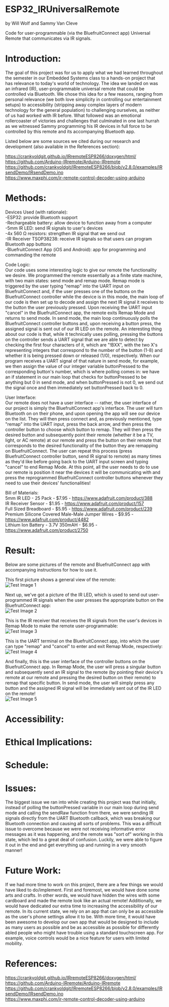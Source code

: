 # ESP32_IRUniversalRemote
by Will Wolf and Sammy Van Cleve


Code for user-programmable (via the BluefruitConnect app) Universal Remote that communicates via IR signals.

# Introduction:

The goal of this project was for us to apply what we had learned throughout the semester in our Embedded Systems class
to a hands-on project that has relevance to today's world of technology. The idea we landed on was an infrared (IR), user-programmable
universal remote that could be controlled via Bluetooth. We chose this idea for a few reasons, ranging from personal relevance
(we both love simplicity in controlling our entertainment setups) to accessibility (stripping away complex layers of modern technology for the general population) to challenging ourselves, as neither of us had worked with IR before. What followed was an emotional rollercoaster of victories and challenges that culminated in one last hurrah as we witnessed Sammy programming his IR devices in full force to be controlled by this remote and its accompanying Bluetooth app.

Listed below are some sources we cited during our research and development (also available in the References section):


https://crankyoldgit.github.io/IRremoteESP8266/doxygen/html/ \
https://github.com/Arduino-IRremote/Arduino-IRremote \
https://github.com/crankyoldgit/IRremoteESP8266/blob/v2.8.0/examples/IRsendDemo/IRsendDemo.ino \
https://www.maxphi.com/ir-remote-control-decoder-using-arduino

# Methods:

Devices Used (with rationale):\
-ESP32: provide Bluetooth support\
-Rechargeable battery: allow device to function away from a computer\
-5mm IR LED: send IR signals to user's devices\
-4x 560 Ω resistors: strengthen IR signal that we send out\
-IR Receiver TSOP38238: receive IR signals so that users can program Bluetooth app buttons\
-BluefruitConnect App (iOS and Android): app for programming and commanding the remote

Code Logic:\
Our code uses some interesting logic to give our remote the functionality we desire. We programmed the remote essentially as a finite state machine, with two main states: send mode and remap mode. Remap mode is triggered by the user typing "remap" into the UART input on BluefruitConnect and, if the user presses one of the buttons on the BluefruitConnect controller while the device is in this mode, the main loop of our code is then set up to decode and assign the next IR signal it receives to the button the user previously pressed. Upon receiving the UART input "cancel" in the BluefruitConnect app, the remote exits Remap Mode and returns to send mode. In send mode, the main loop continuously polls the BluefruitConnect controller buttons and, upon receiving a button press, the assigned signal is sent out of our IR LED on the remote. An interesting thing about our code is that, while it technically uses polling, pressing the buttons on the controller sends a UART signal that we are able to detect by checking the first four characters of it, which are "!BXX", with the two X's representing integers that correspond to the number of the button (1-8) and whether it is being pressed down or released (1/0), respectively. When our program receives a UART signal of that nature in send mode, for example, we then assign the value of our integer variable buttonPressed to the corresponding button's number, which is where polling comes in: we have an if statement in our main loop that checks for buttonPressed to be anything but 0 in send mode, and when buttonPressed is not 0, we send out the signal once and then immediately set buttonPressed back to 0.

User Interface:\
Our remote does not have a user interface -- rather, the user interface of our project is simply the BluefruitConnect app's interface. The user will turn Bluetooth on on their phone, and upon opening the app will see our device on the list. They will then press connect and, as previously mentioned, type "remap" into the UART input, press the back arrow, and then press the controller button to choose which button to remap. They will then press the desired button and subsequently point their remote (whether it be a TV, light, or AC remote) at our remote and press the button on their remote that corresponds to the desired functionality of the button they are remapping on BluefruitConnect. The user can repeat this process (press BluefruitConnect controller button, send IR signal to remote) as many times as they'd like before going back to the UART input screen and typing "cancel" to end Remap Mode. At this point, all the user needs to do to use our remote is position it near the devices it will be communicating with and press the reprogrammed BluefruitConnect controller buttons whenever they need to use their devices' functionalities!

Bill of Materials:\
5mm IR LED - 25 Pack - $7.95 - https://www.adafruit.com/product/388 \
IR Receiver Sensor - $1.95 - https://www.adafruit.com/product/157 \
Full Sized Breadboard - $5.95	- https://www.adafruit.com/product/239 \
Premium Silicone Covered Male-Male Jumper Wires	- $9.95	- https://www.adafruit.com/product/4482 \
Lithium Ion Battery - 3.7V 350mAH - $6.95	- https://www.adafruit.com/product/2750

# Result:

Below are some pictures of the remote and BluefruitConnect app with accompanying instructions for how to use it.

This first picture shows a general view of the remote:\
![Test Image 1](/ESP32_IRUniversalRemote/sammy1.jpeg)

Next up, we've got a picture of the IR LED, which is used to send out user-programmed IR signals when the user presses the appropriate button on the BluefruitConnect app:\
![Test Image 2](/ESP32_IRUniversalRemote/sammy2.jpeg)

This is the IR receiver that receives the IR signals from the user's devices in Remap Mode to make the remote user-programmable:\
![Test Image 3](/ESP32_IRUniversalRemote/sammy3.jpeg)

This is the UART terminal on the BluefruitConnect app, into which the user can type "remap" and "cancel" to enter and exit Remap Mode, respectively:\
![Test Image 4](/ESP32_IRUniversalRemote/uart.jpeg)

And finally, this is the user interface of the controller buttons on the BluefruitConnect app. In Remap Mode, the user will press a singular button and subsequently send an IR signal to the remote (by pointing their device's remote at our remote and pressing the desired button on their remote) to remap that specific button. In send mode, the user will simply press any button and the assigned IR signal will be immediately sent out of the IR LED on the remote!\
![Test Image 5](/ESP32_IRUniversalRemote/controller.jpeg)


# Accessibility:

# Ethical Implications:

# Schedule:

# Issues:

The biggest issue we ran into while creating this project was that initially, instead of polling the buttonPressed variable in our main loop during send mode and calling the sendRaw function from there, we were sending IR signals directly from the UART Bluetooth callback, which was breaking our Bluetooth connection and causing all sorts of problems. This was a difficult issue to overcome because we were not receiving informative error messages as it was happening, and the remote was "sort of" working in this state, which led to a great deal of confusion. Luckily, we were able to figure it out in the end and get everything up and running in a very smooth manner!

# Future Work:

If we had more time to work on this project, there are a few things we would have liked to do/implement. First and foremost, we would have done some arts and crafts. In other words, we would have hidden the wires with some cardboard and made the remote look like an actual remote! Additionally, we would have dedicated our extra time to increasing the accessibility of our remote. In its current state, we rely on an app that can only be as accessible as the user's phone settings allow it to be. With more time, it would have been awesome to develop our own app that would be designed to include as many users as possible and be as accessible as possible for differently abled people who might have trouble using a standard touchscreen app. For example, voice controls would be a nice feature for users with limited mobility.

# References:

https://crankyoldgit.github.io/IRremoteESP8266/doxygen/html/ \
https://github.com/Arduino-IRremote/Arduino-IRremote \
https://github.com/crankyoldgit/IRremoteESP8266/blob/v2.8.0/examples/IRsendDemo/IRsendDemo.ino \
https://www.maxphi.com/ir-remote-control-decoder-using-arduino
